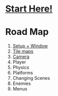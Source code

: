 # [Start Here!](./1.md)

# Road Map
1. [Setup + Window](./1.md)
2. [Tile maps](./2.md)
3. [Camera](./3.md)
4. Player
5. Physics
6. Platforms
7. Changing Scenes
8. Enemies
9. Menus